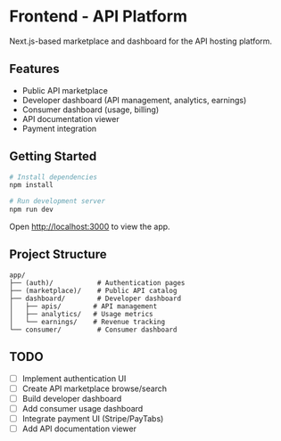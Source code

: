 # Frontend - API Platform

Next.js-based marketplace and dashboard for the API hosting platform.

## Features

- Public API marketplace
- Developer dashboard (API management, analytics, earnings)
- Consumer dashboard (usage, billing)
- API documentation viewer
- Payment integration

## Getting Started

```bash
# Install dependencies
npm install

# Run development server
npm run dev
```

Open [http://localhost:3000](http://localhost:3000) to view the app.

## Project Structure

```
app/
├── (auth)/           # Authentication pages
├── (marketplace)/    # Public API catalog
├── dashboard/        # Developer dashboard
│   ├── apis/        # API management
│   ├── analytics/   # Usage metrics
│   └── earnings/    # Revenue tracking
└── consumer/         # Consumer dashboard
```

## TODO

- [ ] Implement authentication UI
- [ ] Create API marketplace browse/search
- [ ] Build developer dashboard
- [ ] Add consumer usage dashboard
- [ ] Integrate payment UI (Stripe/PayTabs)
- [ ] Add API documentation viewer
